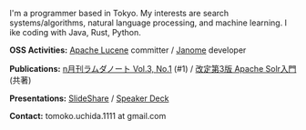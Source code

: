 
I'm a programmer based in Tokyo. My interests are search systems/algorithms, natural language processing, and machine learning. I ike coding with Java, Rust, Python.

**OSS Activities:** [Apache Lucene](https://lucene.apache.org/) committer / [Janome](https://mocobeta.github.io/janome/en/) developer

**Publications:** [n月刊ラムダノート Vol.3, No.1](https://www.lambdanote.com/collections/n/products/nmonthly-vol-3-no-1-2021) (#1) / [改定第3版 Apache Solr入門](https://gihyo.jp/book/2017/978-4-7741-8930-7) (共著)

**Presentations:** [SlideShare](https://www.slideshare.net/tomokouchida505) / [Speaker Deck](https://speakerdeck.com/mocobeta)

**Contact:** tomoko.uchida.1111 at gmail.com
